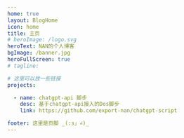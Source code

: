 ```yaml
---
home: true
layout: BlogHome
icon: home
title: 主页
# heroImage: /logo.svg
heroText: NAN的个人博客
bgImage: /banner.jpg
heroFullScreen: true
# tagline:

# 这里可以放一些链接
projects:

  - name: chatgpt-api 脚步
    desc: 基于chatgpt-api接入的Dos脚步
    link: https://github.com/export-nan/chatgpt-script

footer: 这里是页脚 _(:з」∠)_
---
```


<!-- 这是一个博客主页的案例。

要使用此布局，你应该在页面前端设置 `layout: BlogHome` 和 `home: true`。

相关配置文档请见 [博客主页](https://theme-hope.vuejs.press/zh/guide/blog/home/)。 -->
